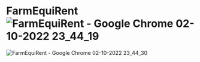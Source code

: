 # FarmEquiRent![FarmEquiRent - Google Chrome 02-10-2022 23_44_19](https://user-images.githubusercontent.com/102849159/193469443-7b5caff3-30f4-4882-9842-42c7226d7ea8.png)
![FarmEquiRent - Google Chrome 02-10-2022 23_44_30](https://user-images.githubusercontent.com/102849159/193469444-ef0ce755-ea74-4514-a76a-8f7073c898b4.png)
